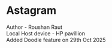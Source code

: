 # Astagram
Author - Roushan Raut
<br>
Local Host device - HP pavillion
<br>
Added Doodle feature on 29th Oct 2025
